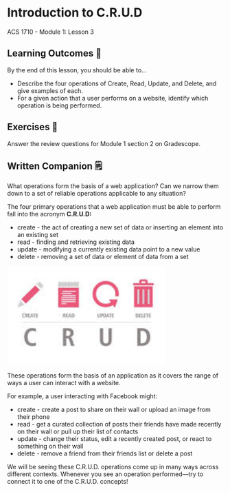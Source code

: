 # Introduction to C.R.U.D

ACS 1710 - Module 1: Lesson 3

## Learning Outcomes 💫

By the end of this lesson, you should be able to...

- Describe the four operations of Create, Read, Update, and Delete, and give examples of each.
- For a given action that a user performs on a website, identify which operation is being performed.

## Exercises 💪

Answer the review questions for Module 1 section 2 on Gradescope. 

## Written Companion 🗒

What operations form the basis of a web application? Can we narrow them down to a set of reliable operations applicable to any situation?

The four primary operations that a web application must be able to perform fall into the acronym **C.R.U.D:**

- create - the act of creating a new set of data or inserting an element into an existing set
- read - finding and retrieving existing data
- update - modifying a currently existing data point to a new value
- delete - removing a set of data or element of data from a set

![Untitled.png](Untitled.png)

These operations form the basis of an application as it covers the range of ways a user can interact with a website.

For example, a user interacting with Facebook might:

- create - create a post to share on their wall or upload an image from their phone
- read - get a curated collection of posts their friends have made recently on their wall or pull up their list of contacts
- update - change their status, edit a recently created post, or react to something on their wall
- delete - remove a friend from their friends list or delete a post

We will be seeing these C.R.U.D. operations come up in many ways across different contexts. Whenever you see an operation performed—try to connect it to one of the C.R.U.D. concepts!
